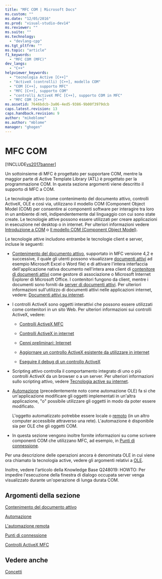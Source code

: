 ```yaml
---
title: "MFC COM | Microsoft Docs"
ms.custom: ""
ms.date: "12/05/2016"
ms.prod: "visual-studio-dev14"
ms.reviewer: ""
ms.suite: ""
ms.technology: 
  - "devlang-cpp"
ms.tgt_pltfrm: ""
ms.topic: "article"
f1_keywords: 
  - "MFC COM (MFC)"
dev_langs: 
  - "C++"
helpviewer_keywords: 
  - "tecnologia Active [C++]"
  - "ActiveX (controlli) [C++], modello COM"
  - "COM [C++], supporto MFC"
  - "MFC [C++], supporto COM"
  - "controlli ActiveX MFC [C++], supporto COM in MFC"
  - "MFC COM [C++]"
ms.assetid: 7646bdcb-3a06-4ed5-9386-9b00f3979dcb
caps.latest.revision: 13
caps.handback.revision: 9
author: "mikeblome"
ms.author: "mblome"
manager: "ghogen"
---
```

# MFC COM
[!INCLUDE[vs2017banner](../assembler/inline/includes/vs2017banner.md)]

Un sottoinsieme di MFC è progettato per supportare COM, mentre la maggior parte di Active Template Library \(ATL\) è progettato per la programmazione COM.  In questa sezione argomenti viene descritto il supporto di MFC a COM.  
  
 Le tecnologie attivo \(come contenimento del documento attivo, controlli ActiveX, OLE e così via, utilizzano il modello COM \(Component Object Model \(COM\) per consentire ai componenti software per interagire tra loro in un ambiente di reti, indipendentemente dal linguaggio con cui sono state create.  Le tecnologie attive possono essere utilizzati per creare applicazioni in esecuzione nel desktop o in internet.  Per ulteriori informazioni vedere [Introduzione a COM](../atl/introduction-to-com.md) o [Il modello COM \(Component Object Model\)](http://msdn.microsoft.com/library/windows/desktop/ms694363).  
  
 Le tecnologie attive includono entrambe le tecnologie client e server, incluse le seguenti:  
  
-   [Contenimento del documento attivo](../mfc/active-document-containment.md), supportato in MFC versione 4,2 e successive, il quale gli utenti possono visualizzare [documenti attivi](../mfc/active-documents.md) ad esempio Microsoft Excel o Word file\) e di attivare l'intera interfaccia dell'applicazione nativa documento nell'intera area client di [contenitore di documenti attivi](../mfc/active-document-containers.md) come gestore di associazione o Microsoft Internet Explorer di Microsoft Office.  I contenitori fungono da client, mentre i documenti sono forniti da [server di documenti attivi](../mfc/active-document-servers.md).  Per ulteriori informazioni sull'utilizzo di documenti attivi nelle applicazioni internet, vedere: [Documenti attivi su internet](../mfc/active-documents-on-the-internet.md).  
  
-   I controlli ActiveX sono oggetti interattivi che possono essere utilizzati come contenitori in un sito Web.  Per ulteriori informazioni sui controlli ActiveX, vedere:  
  
    -   [Controlli ActiveX MFC](../mfc/mfc-activex-controls.md)  
  
    -   [Controlli ActiveX in internet](../mfc/activex-controls-on-the-internet.md)  
  
    -   [Cenni preliminari: Internet](../mfc/mfc-internet-programming-basics.md)  
  
    -   [Aggiornare un controllo ActiveX esistente da utilizzare in internet](../mfc/upgrading-an-existing-activex-control.md)  
  
    -   [Eseguire il debug di un controllo ActiveX](../Topic/How%20to:%20Debug%20an%20ActiveX%20Control.md)  
  
-   Scripting attivo controlla il comportamento integrato di uno o più controlli ActiveX da un browser o a un server.  Per ulteriori informazioni sullo scripting attivo, vedere [Tecnologia active su internet](../mfc/active-technology-on-the-internet.md).  
  
-   [Automazione](../mfc/automation.md) \(precedentemente noto come automazione OLE\) fa sì che un'applicazione modificare gli oggetti implementati in un'altra applicazione, "o" possibile utilizzare gli oggetti in modo da poter essere modificato.  
  
     L'oggetto automatizzato potrebbe essere locale o [remoto](../mfc/remote-automation.md) \(in un altro computer accessibile attraverso una rete\).  L'automazione è disponibile sia per OLE che gli oggetti COM.  
  
-   In questa sezione vengono inoltre fornite informazioni su come scrivere componenti COM che utilizzano MFC, ad esempio, in [Punti di connessione](../mfc/connection-points.md).  
  
 Per una descrizione delle operazioni ancora è denominata OLE in cui viene ora chiamato la tecnologia active, vedere gli argomenti relativi a [OLE](../mfc/ole-in-mfc.md).  
  
 Inoltre, vedere l'articolo della Knowledge Base Q248019: HOWTO: Per impedire l'esecuzione della finestra di dialogo occupata server venga visualizzato durante un'operazione di lunga durata COM.  
  
## Argomenti della sezione  
 [Contenimento del documento attivo](../mfc/active-document-containment.md)  
  
 [Automazione](../mfc/automation.md)  
  
 [L'automazione remota](../mfc/remote-automation.md)  
  
 [Punti di connessione](../mfc/connection-points.md)  
  
 [Controlli ActiveX MFC](../mfc/mfc-activex-controls.md)  
  
## Vedere anche  
 [Concetti](../mfc/mfc-concepts.md)